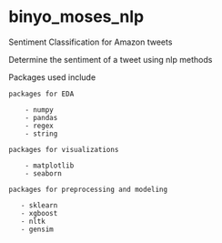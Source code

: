 # binyo_moses_nlp

Sentiment Classification for Amazon tweets

Determine the sentiment of a tweet using nlp methods

Packages used include
    
    packages for EDA
    
        - numpy
        - pandas
        - regex
        - string
    
    packages for visualizations
    
        - matplotlib
        - seaborn
    
    packages for preprocessing and modeling
       
       - sklearn
       - xgboost
       - nltk
       - gensim